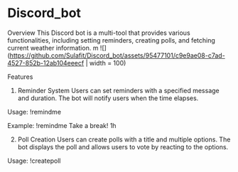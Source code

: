 # Discord_bot
Overview
This Discord bot is a multi-tool that provides various functionalities, including setting reminders, creating polls, and fetching current weather information.
m
![](https://github.com/Sulafit/Discord_bot/assets/95477101/c9e9ae08-c7ad-4527-852b-12ab104eeecf | width = 100)

Features
1. Reminder System
Users can set reminders with a specified message and duration. The bot will notify users when the time elapses.

Usage: !remindme <message> <duration>

Example: !remindme Take a break! 1h

2. Poll Creation
Users can create polls with a title and multiple options. The bot displays the poll and allows users to vote by reacting to the options.

Usage: !createpoll <title> <option1> <option2> ...

Example: !createpoll Favorite Color red blue green

3. Weather Information
Users can fetch the current weather information for a specified location. The bot retrieves the temperature and description of the weather.

Usage: !currentweather <location>

Example: !currentweather London

Installation
Clone this repository to your local machine.

Install dependencies:

arduino
Copy code
go get github.com/bwmarrin/discordgo
Obtain a Discord bot token and replace "YOUR_DISCORD_BOT_TOKEN_HERE" in the code with your token.

Optionally, obtain an OpenWeatherMap API key for fetching weather information and replace "YOUR_OPENWEATHERMAP_API_KEY_HERE" in the code with your API key.

Build and run the bot:

bash
Copy code
go build
./multi_tool_bot
Invite the bot to your Discord server using the OAuth2 URL generated by Discord.

Usage
Invite the bot to your Discord server.

Use the provided commands in any text channel where the bot is present.

Follow the command syntax and examples provided in the Features section.

Contributions
Contributions are welcome! Feel free to open issues or pull requests to suggest improvements or report bugs.

